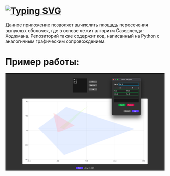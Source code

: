 # [![Typing SVG](https://readme-typing-svg.herokuapp.com?font=Fira+Code&pause=1000&random=false&width=650&lines=Polygons+area+intersection)](https://git.io/typing-svg)
Данное приложение позволяет вычислить площадь пересечения выпуклых оболочек, где в основе лежит алгоритм Сазерленда-Ходжмана. Репозиторий также содержит код, написанный на Python с аналогичным графическим сопровождением.

# Пример работы:

![image](https://github.com/De-Par/Polygons_area_intersection/blob/main/example.png)
